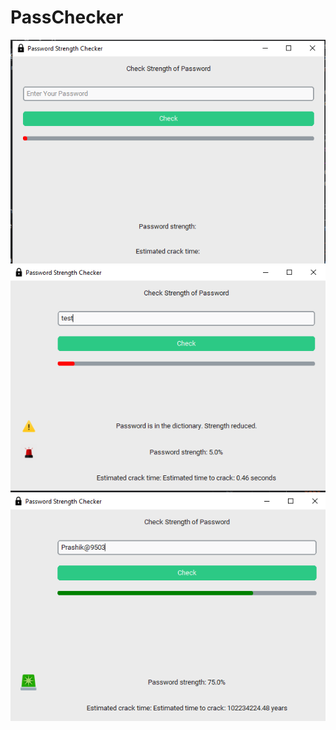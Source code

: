 #  PassChecker
![alt text](https://github.com/prashik287/PassChecker/blob/main/passcheck/images/Screenshot/1.png) 
![alt text](https://github.com/prashik287/PassChecker/blob/main/passcheck/images/Screenshot/2.png)
![alt text](https://github.com/prashik287/PassChecker/blob/main/passcheck/images/Screenshot/3.png)
